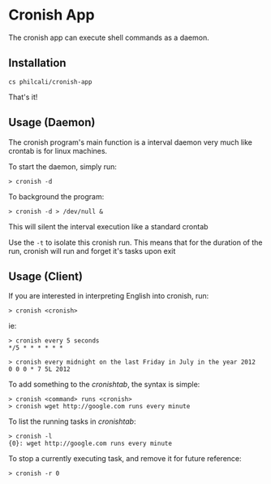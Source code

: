# Cronish App

The cronish app can execute shell commands as a daemon.

## Installation

    cs philcali/cronish-app

That's it!

## Usage (Daemon)

The cronish program's main function is a interval daemon very much
like crontab is for linux machines. 

To start the daemon, simply run:

    > cronish -d

To background the program:
    
    > cronish -d > /dev/null &

This will silent the interval execution like a standard crontab

Use the `-t` to isolate this cronish run. This means that for the duration of
the run, cronish will run and forget it's tasks upon exit

## Usage (Client)

If you are interested in interpreting English into cronish, run:

    > cronish <cronish>

ie:

    > cronish every 5 seconds
    */5 * * * * * *

    > cronish every midnight on the last Friday in July in the year 2012
    0 0 0 * 7 5L 2012

To add something to the *cronishtab*, the syntax is simple:

    > cronish <command> runs <cronish>
    > cronish wget http://google.com runs every minute

To list the running tasks in *cronishtab*:

    > cronish -l
    {0}: wget http://google.com runs every minute

To stop a currently executing task, and remove it for future reference:
    
    > cronish -r 0

